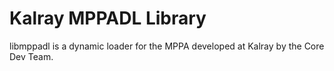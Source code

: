 # Kalray MPPADL Library

libmppadl is a dynamic loader for the MPPA developed at Kalray by the Core Dev Team.
